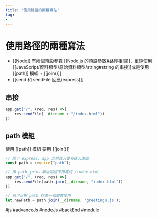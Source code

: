```yaml
---
title: "使用路徑的兩種寫法"
tag: 
- 
---
```

# 使用路徑的兩種寫法
- [[Node]] 有兩個預設參數 [[Node.js 的預設參數#路徑相關]]，單純使用[[JavaScript/資料類型/原始資料類型/string#string 的串接]]或是使用 [[path]] 模組 + [[join()]]
- [[send 和 sendFile 回應(express)]]

## 串接
```js
app.get("/", (req, res) =>{
	res.sendFile(__dirname + "/index.html"))
})
```
## path 模組
使用 [[path]] 模組 要用 [[join()]]
```js
// 除了 express, app 之外匯入要多匯入這個
const path = require("path");

// 用 path.join，網址路徑不用寫成 /index.html
app.get("/", (req, res) =>{
	res.sendFile(path.join(__dirname, "index.html"))
})
```

```js
// 也可以把 path 存進一個變數使用
let newPath = path.join(__dirname, 'greetings.js');
```
#js #advanceJs #nodeJs #backEnd #module